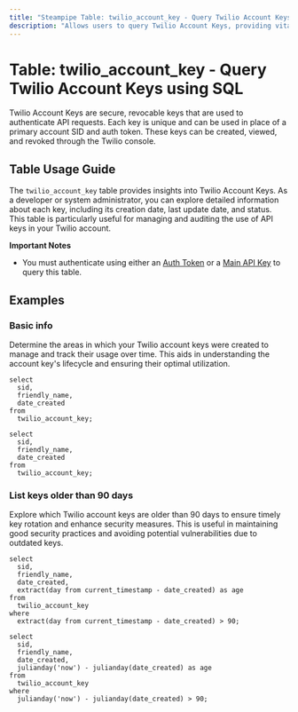 ```yaml
---
title: "Steampipe Table: twilio_account_key - Query Twilio Account Keys using SQL"
description: "Allows users to query Twilio Account Keys, providing vital information about each key, including the date of creation, date of update, and its current status."
---
```


# Table: twilio_account_key - Query Twilio Account Keys using SQL

Twilio Account Keys are secure, revocable keys that are used to authenticate API requests. Each key is unique and can be used in place of a primary account SID and auth token. These keys can be created, viewed, and revoked through the Twilio console.

## Table Usage Guide

The `twilio_account_key` table provides insights into Twilio Account Keys. As a developer or system administrator, you can explore detailed information about each key, including its creation date, last update date, and status. This table is particularly useful for managing and auditing the use of API keys in your Twilio account.

**Important Notes**
- You must authenticate using either an [Auth Token](https://www.twilio.com/console) or a [Main API Key](https://www.twilio.com/docs/iam/keys/api-key) to query this table.

## Examples

### Basic info
Determine the areas in which your Twilio account keys were created to manage and track their usage over time. This aids in understanding the account key's lifecycle and ensuring their optimal utilization.

```sql+postgres
select
  sid,
  friendly_name,
  date_created
from
  twilio_account_key;
```

```sql+sqlite
select
  sid,
  friendly_name,
  date_created
from
  twilio_account_key;
```

### List keys older than 90 days
Explore which Twilio account keys are older than 90 days to ensure timely key rotation and enhance security measures. This is useful in maintaining good security practices and avoiding potential vulnerabilities due to outdated keys.

```sql+postgres
select
  sid,
  friendly_name,
  date_created,
  extract(day from current_timestamp - date_created) as age
from
  twilio_account_key
where
  extract(day from current_timestamp - date_created) > 90;
```

```sql+sqlite
select
  sid,
  friendly_name,
  date_created,
  julianday('now') - julianday(date_created) as age
from
  twilio_account_key
where
  julianday('now') - julianday(date_created) > 90;
```